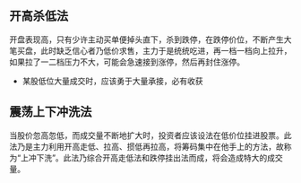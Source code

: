## 开高杀低法
开盘表现高，只有少许主动买单便掉头直下，杀到跌停，在跌停价位，不断产生大笔买盘，此时缺乏信心者乃低价求售，主力于是统统吃进，再一档一档向上拉升，如果拉了一二档压力不大，可能会急速接到涨停，然后再封住涨停。
* 某股低位大量成交时，应该勇于大量承接，必有收获

## 震荡上下冲洗法
当股价忽高忽低，而成交量不断地扩大时，投资者应该设法在低价位挂进股票。此法乃是主力利用开高走低、拉高、掼低再拉高，将筹码集中在他手上的方法，故称为“上冲下洗”。此法乃综合开高走低法和跌停挂出法而成，将会造成特大的成交量。
